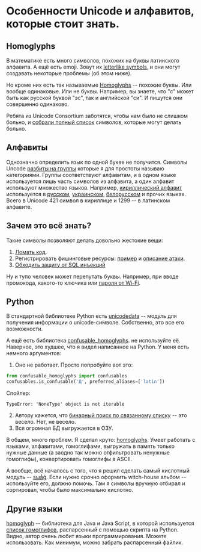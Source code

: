 # Особенности Unicode и алфавитов, которые стоит знать.

## Homoglyphs

В математике есть много символов, похожих на буквы латинского алфавита. А ещё есть emoji. Зовут их [letterlike symbols](https://en.wikipedia.org/wiki/Letterlike_Symbols), и они могут создавать некоторые проблемы (об этом ниже).

Но кроме них есть так называемые [Homoglyphs](https://en.wikipedia.org/wiki/Homoglyph) -- похожие буквы. Или вообще одинаковые. Или не буквы. Например, вы знаете, что "с" может быть как русской буквой "эс", так и английской "си". И пишутся они совершенно одинаково.

Ребята из Unicode Consortium заботятся, чтобы нам было не слишком больно, и [собрали полный список](http://www.unicode.org/Public/security/latest/) символов, которые могут делать больно.


## Алфавиты

Однозначно определить язык по одной букве не получится. Символы Uncode [разбиты на группы](https://en.wikipedia.org/wiki/ISO_15924#List_of_codes) которые я для простоты называю категориями. Группы соответствуют алфавитам, и в одном языке используется лишь часть символов из алфавита, а один алфавит используют множество языков. Например, [кириллический алфавит](https://ru.wikipedia.org/wiki/%D0%90%D0%BB%D1%84%D0%B0%D0%B2%D0%B8%D1%82%D1%8B_%D0%BD%D0%B0_%D0%BE%D1%81%D0%BD%D0%BE%D0%B2%D0%B5_%D0%BA%D0%B8%D1%80%D0%B8%D0%BB%D0%BB%D0%B8%D1%86%D1%8B) используется в [русском](https://ru.wikipedia.org/wiki/%D0%A0%D1%83%D1%81%D1%81%D0%BA%D0%B8%D0%B9_%D1%8F%D0%B7%D1%8B%D0%BA), [украинском](https://ru.wikipedia.org/wiki/%D0%A3%D0%BA%D1%80%D0%B0%D0%B8%D0%BD%D1%81%D0%BA%D0%B8%D0%B9_%D1%8F%D0%B7%D1%8B%D0%BA), [белорусском](https://ru.wikipedia.org/wiki/%D0%91%D0%B5%D0%BB%D0%BE%D1%80%D1%83%D1%81%D1%81%D0%BA%D0%B8%D0%B9_%D1%8F%D0%B7%D1%8B%D0%BA) и прочих языках. Всего в Unicode 421 символ в кириллице и 1299 -- в латинском алфавите.


## Зачем это всё знать?

Такие символы позволяют делать довольно жестокие вещи:

1. [Ломать код](https://github.com/reinderien/mimic).
2. Регистрировать фишинговые ресурсы: [пример](https://xakep.ru/2016/11/22/referral-spam/) и [описание атаки](https://en.wikipedia.org/wiki/IDN_homograph_attack).
3. [Обходить защиту от SQL инъекций](https://hackernoon.com/%CA%BC-%C5%9B%E2%84%87%E2%84%92%E2%84%87%E2%84%82%CA%88-how-unicode-homoglyphs-will-break-your-custom-sql-injection-sanitizing-functions-1224377f7b51)

Ну и тупо человек может перепутать буквы. Например, при вводе промокода, какого-то ключика или [пароля от Wi-Fi](https://www.youtube.com/watch?v=XNMOYFArkTc).


## Python

В стандартной библиотеке Python есть [unicodedata](https://docs.python.org/3/library/unicodedata.html) -- модуль для получения информации о unicode-символе. Собственно, это все его возможности.

А ещё есть библиотека [confusable_homoglyphs](https://github.com/vhf/confusable_homoglyph). не используйте её. Наверное, это худшее, что я видел написанное на Python. У меня есть немного аргументов:
1. Оно не работает. Просто попробуйте вот это:
  ```python
  from confusable_homoglyphs import confusables
  confusables.is_confusable('Д', preferred_aliases=['latin'])
  ```
  Спойлер:
  ```
  TypeError: 'NoneType' object is not iterable
  ```
2. Автору кажется, что [бинарный поиск по связанному списку](https://github.com/vhf/confusable_homoglyphs/blob/master/confusable_homoglyphs/categories.py#L27) -- это весело. Нет, не весело.
3. Вся огромная БД выгружается в ОЗУ.

В общем, много проблем. Я сделал круто:
[homoglyphs](https://github.com/orsinium/homoglyphs). Умеет работать с языками, алфавитами, гомоглифами, выгружать в память только нужные данные (а заодно так можно отфильтровать ненужные гомоглифы), конвертировать гомоглифы в ASCII.

А вообще, всё началось с того, что я решил сделать самый кислотный модуль -- [ѕωåǵ](https://github.com/orsinium/swag). Если нужно срочно оформить witch-house альбом -- используйте его, должно помочь. Там я символы вручную отбирал и сортировал, чтобы было максимально кислотно.


## Другие языки

[homoglyph](https://github.com/codebox/homoglyph) -- библиотека для Java и Java Script, в которой используется [список гомоглифов](https://github.com/codebox/homoglyph/blob/master/raw_data/chars.txt), распарсенный с помощью скрипта на Python. Видно, автор очень любит языки программирования. Можете использовать. Как минимум, можно забрать распарсенный файлик.
